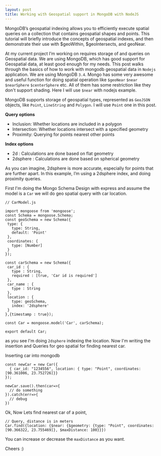 ```yaml
---
layout: post
title: Working with Geospatial support in MongoDB with NodeJS
---
```


MongoDB’s geospatial indexing allows you to efficiently execute spatial queries on a collection that contains geospatial shapes and points. This tutorial will briefly introduce the concepts of geospatial indexes, and then demonstrate their use with $geoWithin, $geoIntersects, and geoNear.

At my current project I’m working on requires storage of and queries on Geospatial data. We are using MongoDB, which has good support for Geospatial data, at least good enough for my needs. This post walks through the basics of how to work with mongodb geospatial data in `Nodejs` application.
We are using MongoDB `3.4`. Mongo has some very awesome and useful function for doing spatial operation like `$geoNear` `$near` `$nearSphere` `$centerSphere` etc. All of them has some restriction like they don't support shading. Here I will use `$near` with nodejs example.

MongoDB supports storage of geospatial types, represented as `GeoJSON` objects, like `Point`, `LineString` and `Polygon`. I will use `Point` one in this post.

**Query options**

* Inclusion: Whether locations are included in a polygon
* Intersection: Whether locations intersect with a specified geometry
* Proximity: Querying for points nearest other points

**Index options**

* 2d : Calculations are done based on flat geometry
* 2dsphere : Calculations are done based on spherical geometry

As you can imagine, 2dsphere is more accurate, especially for points that are further apart. In this example, I’m using a 2dsphere index, and doing proximity queries.

First I'm doing the Mongo Schema Design with express and assume the model is a `Car` we will do geo spatial query with car location.

 ```
 // CarModel.js

 import mongoose from 'mongoose';
 const Schema = mongoose.Schema;
 const geoSchema = new Schema({
  type: {
    type: String,
    default: 'Point'
  },
  coordinates: {
    type: [Number]
  }
});

const carSchema = new Schema({
  car_id : {
    type : String,
    required : [true, 'Car id is required']
  },
  car_name : {
    type : String
  },
  location : {
    type: geoSchema,
    index: '2dsphere'
  }
},{timestamp : true});

const Car = mongoose.model('Car', carSchema);

export default Car;

```
as you see I'm doing `2dsphere` indexing the location. Now I'm writing the insertion and Queries for geo spatial for finding nearest car.

Inserting car into mongodb
```
const newCar = new Car({
  { car_id: "1234556", location: { type: "Point", coordinates: [90.361006, 23.752726]}}
});

newCar.save().then(car=>{
  // do something
}).catch(err=>{
  // debug
})

```

Ok, Now Lets find nearest car of a point,

```
// Query, distance is in meters
Car.find({location: {$near: {$geometry: {type: "Point", coordinates: [90.366322, 23.755469]}, $maxDistance: 100}}})

```
You can increase or decrease the `maxDistance` as you want.

Cheers :)